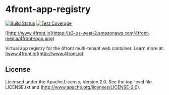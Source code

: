 
# 4front-app-registry

<!-- [![NPM Version][npm-image]][npm-url]
[![NPM Downloads][downloads-image]][downloads-url]
-->
[![Build Status][travis-image]][travis-url]
[![Test Coverage][coveralls-image]][coveralls-url]

![http://www.4front.io](https://s3-us-west-2.amazonaws.com/4front-media/4front-logo.png)

Virtual app registry for the 4front multi-tenant web container. Learn more at: [www.4front.io](http://www.4front.io)

## License
Licensed under the Apache License, Version 2.0. See the top-level file LICENSE.txt and (http://www.apache.org/licenses/LICENSE-2.0).

<!-- [npm-image]: https://img.shields.io/npm/v/4front-app-registry.svg?style=flat
[npm-url]: https://npmjs.org/package/4front-app-registry
-->
[travis-image]: https://img.shields.io/travis/4front/app-registry.svg?style=flat
[travis-url]: https://travis-ci.org/4front/app-registry
[coveralls-image]: https://img.shields.io/coveralls/4front/app-registry.svg?style=flat
[coveralls-url]: https://coveralls.io/r/4front/app-registry?branch=master
<!--
[downloads-image]: https://img.shields.io/npm/dm/4front-apphost.svg?style=flat
[downloads-url]: https://npmjs.org/package/4front-apphost -->
